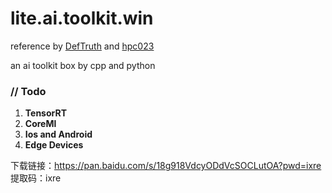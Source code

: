 # lite.ai.toolkit.win

reference by [DefTruth](https://github.com/DefTruth) and [hpc023](https://github.com/hpc203)

an ai toolkit box by cpp and python

### // Todo
1. **TensorRT**
2. **CoreMl**
3. **Ios and Android**
4. **Edge Devices**

下载链接：https://pan.baidu.com/s/18g918VdcyODdVcSOCLutOA?pwd=ixre 提取码：ixre
